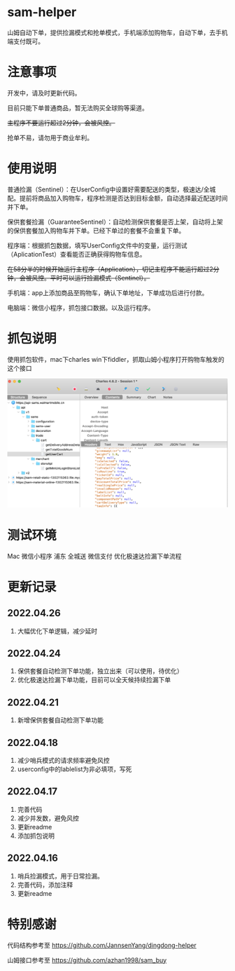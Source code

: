 # sam-helper
山姆自动下单，提供捡漏模式和抢单模式，手机端添加购物车，自动下单，去手机端支付既可。

# 注意事项
开发中，请及时更新代码。

目前只能下单普通商品，暂无法购买全球购等渠道。

~~主程序不要运行超过2分钟，会被风控。~~

抢单不易，请勿用于商业牟利。

# 使用说明
普通捡漏（Sentinel）：在UserConfig中设置好需要配送的类型，极速达/全城配。提前将商品加入购物车，程序检测是否达到目标金额，自动选择最近配送时间并下单。

保供套餐捡漏（GuaranteeSentinel）：自动检测保供套餐是否上架，自动将上架的保供套餐加入购物车并下单。已经下单过的套餐不会重复下单。

程序端：根据抓包数据，填写UserConfig文件中的变量，运行测试（AplicationTest）查看能否正确获得购物车信息。

~~在58分半的时候开始运行主程序（Application），切记主程序不能运行超过2分钟，会被风控。平时可以运行捡漏模式（Sentinel）。~~

手机端：app上添加商品至购物车，确认下单地址，下单成功后进行付款。

电脑端：微信小程序，抓包接口数据。以及运行程序。

# 抓包说明
使用抓包软件，mac下charles win下fiddler，抓取山姆小程序打开购物车触发的这个接口

![headers](https://github.com/NotwoJack/sam-helper/blob/main/image/headers.png)

# 测试环境
Mac 微信小程序 浦东 全城送 微信支付
优化极速达捡漏下单流程

# 更新记录
## 2022.04.26
1. 大幅优化下单逻辑，减少延时

## 2022.04.24
1. 保供套餐自动检测下单功能，独立出来（可以使用，待优化）
2. 优化极速达捡漏下单功能，目前可以全天候持续捡漏下单

## 2022.04.21
1. 新增保供套餐自动检测下单功能

## 2022.04.18
1. 减少哨兵模式的请求频率避免风控
2. userconfig中的lablelist为非必填项，写死

## 2022.04.17
1. 完善代码
2. 减少并发数，避免风控
3. 更新readme
4. 添加抓包说明

## 2022.04.16
1. 哨兵捡漏模式，用于日常捡漏。
2. 完善代码，添加注释
3. 更新readme

# 特别感谢
代码结构参考至 https://github.com/JannsenYang/dingdong-helper

山姆接口参考至 https://github.com/azhan1998/sam_buy